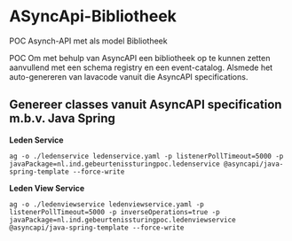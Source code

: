# ASyncApi-Bibliotheek
POC Asynch-API met als model Bibliotheek

POC Om met behulp van AsyncAPI een bibliotheek op te kunnen zetten aanvullend met een schema registry en een event-catalog. Alsmede het auto-genereren van lavacode vanuit die AsyncAPI specifications.

## Genereer classes vanuit AsyncAPI specification m.b.v. Java Spring

**Leden Service**

```ag -o ./ledenservice ledenservice.yaml -p listenerPollTimeout=5000 -p javaPackage=nl.ind.gebeurtenissturingpoc.ledenservice @asyncapi/java-spring-template --force-write```

**Leden View Service**

```ag -o ./ledenviewservice ledenviewservice.yaml -p listenerPollTimeout=5000 -p inverseOperations=true -p javaPackage=nl.ind.gebeurtenissturingpoc.ledenviewservice @asyncapi/java-spring-template --force-write```
